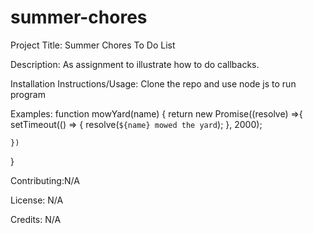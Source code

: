 # summer-chores
Project Title: Summer Chores To Do List

Description: As assignment to illustrate how to do callbacks.

Installation Instructions/Usage: Clone the repo and use node js to run program

Examples: 
function mowYard(name) {
    return new Promise((resolve) =>{
        setTimeout(() => {
            resolve(`${name} mowed the yard`);
    }, 2000);

    })
}

Contributing:N/A

License: N/A

Credits: N/A